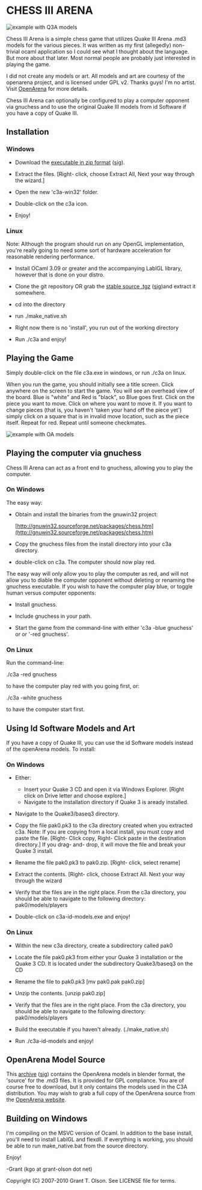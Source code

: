 CHESS III ARENA
===============

![example with Q3A models](https://raw.github.com/grant-olson/c3a/master/media/c3a_id.png)

Chess III Arena is a simple chess game that utilizes Quake III Arena
.md3 models for the various pieces.  It was written as my first
(allegedly) non-trivial ocaml application so I could see what I
thought about the language.  But more about that later.  Most normal
people are probably just interested in playing the game.

I did not create any models or art.  All models and art are courtesy
of the openarena project, and is licensed under GPL v2.  Thanks guys!
I'm no artist.  Visit [OpenArena](http://openarena.ws) for more details.

Chess III Arena can optionally be configured to play a computer
opponent via gnuchess and to use the original Quake III models from id
Software if you have a copy of Quake III.

Installation
------------ 

### Windows

  - Download the [executable in zip format](http://www.mediafire.com/file/ttfjd1n5nwj/c3a-exe-20100402.zip) ([sig](http://www.mediafire.com/file/4j1mtyrjmzw/c3a-exe-20100402.zip.asc)).

  - Extract the files.  [Right- click, choose Extract All, Next your
    way through the wizard.]

  - Open the new 'c3a-win32' folder.

  - Double-click on the c3a icon.

  - Enjoy!

### Linux

Note: Although the program should run on any OpenGL implementation,
you're really going to need some sort of hardware acceleration for
reasonable rendering performance.

  - Install OCaml 3.09 or greater and the accompanying LablGL
    library, however that is done on your distro.

  - Clone the git repository OR grab the [stable source
    .tgz](http://www.mediafire.com/file/tzdegi2nnon/c3a-source-20100402.tar.gz)
    ([sig](http://www.mediafire.com/file/xmmozjtt0om/c3a-source-20100402.tar.gz.asc))and extract it somewhere.

  - cd into the directory

  - run ./make_native.sh

  - Right now there is no 'install', you run out of the working directory

  - Run ./c3a and enjoy!

Playing the Game
----------------

Simply double-click on the file c3a.exe in windows, or run ./c3a on
linux.

When you run the game, you should initially see a title screen.  Click
anywhere on the screen to start the game.  You will see an overhead
view of the board.  Blue is "white" and Red is "black", so Blue goes
first.  Click on the piece you want to move.  Click on where you want
to move it.  If you want to change pieces (that is, you haven't 'taken
your hand off the piece yet') simply click on a square that is in
invalid move location, such as the piece itself.  Repeat for red.
Repeat until someone checkmates.

![example with OA models](https://raw.github.com/grant-olson/c3a/master/media/c3a_oa.png)

Playing the computer via gnuchess
---------------------------------

Chess III Arena can act as a front end to gnuchess, allowing you to
play the computer.

### On Windows

The easy way:

  - Obtain and install the binaries from the gnuwin32 project:

      [http://gnuwin32.sourceforge.net/packages/chess.htm](http://gnuwin32.sourceforge.net/packages/chess.htm)

  - Copy the gnuchess files from the install directory into your
    c3a directory.

  - double-click on c3a.  The computer should now play red.

The easy way will only allow you to play the computer as red, and will
not allow you to diable the computer opponent without deleting or
renaming the gnuchess executable.  If you wish to have the computer
play blue, or toggle human versus computer opponents:

  - Install gnuchess.

  - Include gnuchess in your path.

  - Start the game from the command-line with either 'c3a -blue
    gnuchess' or or '-red gnuchess'.

### On Linux

Run the command-line:

  ./c3a -red gnuchess

to have the computer play red with you going first, or:

  ./c3a -white gnuchess

to have the computer start first.

Using Id Software Models and Art
--------------------------------

If you have a copy of Quake III, you can use the id Software models
instead of the openArena models.  To install:

### On Windows

  - Either:
  
      + Insert your Quake 3 CD and open it via Windows
        Explorer. [Right click on Drive letter and choose explore.]

      - Navigate to the installation directory if Quake 3 is aready
        installed.

  - Navigate to the Quake3/baseq3 directory.

  - Copy the file pak0.pk3 to the c3a directory created when you
    extracted c3a.  Note: If you are copying from a local install, you
    must copy and paste the file. [Right- Click copy, Right- Click
    paste in the destination directory.]  If you drag- and- drop, it
    will move the file and break your Quake 3 install.

  - Rename the file pak0.pk3 to pak0.zip.  [Right- click, select rename]

  - Extract the contents.  [Right- click, choose Extract All.  Next
    your way through the wizard

  - Verify that the files are in the right place.  From the c3a
    directory, you should be able to navigate to the following
    directory: pak0/models/players

  - Double-click on c3a-id-models.exe and enjoy!

### On Linux

  - Within the new c3a directory, create a subdirectory called pak0

  - Locate the file pak0.pk3 from either your Quake 3 installation
    or the Quake 3 CD.  It is located under the subdirectory
    Quake3/baseq3 on the CD

  - Rename the file to pak0.pk3 [mv pak0.pak pak0.zip]

  - Unzip the contents. [unzip pak0.zip]

  - Verify that the files are in the right place.  From the c3a
    directory, you should be able to navigate to the following
    directory: pak0/models/players

  - Build the executable if you haven't already.  (./make_native.sh)

  - Run ./c3a-id-models and enjoy!

OpenArena Model Source
----------------------

This [archive](http://www.mediafire.com/file/zzndi2c0mjt/openarena-model-blender-source-files-20100328.tar.gz) ([sig](http://www.mediafire.com/file/cmydyjwkhlk/openarena-model-blender-source-files-20100328.tar.gz.asc)) contains the OpenArena models in blender format,
the 'source' for the .md3 files.  It is provided for GPL compliance.
You are of course free to download, but it only contains the models
used in the C3A distribution.  You may wish to grab a full copy of the
OpenArena source from the [OpenArena website](http://openarena.ws/).

Building on Windows
-------------------

I'm compiling on the MSVC version of Ocaml.  In addition to the base
install, you'll need to install LablGL and flexdll.  If everything is
working, you should be able to run make_native.bat from the source
directory.

Enjoy!

-Grant (kgo at grant-olson dot net)

Copyright (C) 2007-2010 Grant T. Olson.  See LICENSE file for terms.
